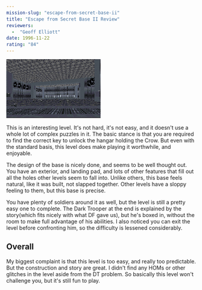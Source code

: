 ```yaml
---
mission-slug: "escape-from-secret-base-ii"
title: "Escape from Secret Base II Review"
reviewers: 
  -  "Geoff Elliott"
date: 1996-11-22
rating: "84"
---
```


![Escape from Secret Base 2 screenshot](./secbase2.png "This hangar is an example of the wide open places the author has managed to create without any HOMing.")

This is an interesting level. It's not hard, it's not easy, and it doesn't use a whole lot of complex puzzles in it. The basic stance is that you are required to find the correct key to unlock the hangar holding the Crow. But even with the standard basis, this level does make playing it worthwhile, and enjoyable.

The design of the base is nicely done, and seems to be well thought out. You have an exterior, and landing pad, and lots of other features that fill out all the holes other levels seem to fall into. Unlike others, this base feels natural, like it was built, not slapped together. Other levels have a sloppy feeling to them, but this base is precise.

You have plenty of soldiers around it as well, but the level is still a pretty easy one to complete. The Dark Trooper at the end is explained by the story(which fits nicely with what DF gave us), but he's boxed in, without the room to make full advantage of his abilities. I also noticed you can exit the level before confronting him, so the difficulty is lessened considerably.

## Overall

My biggest complaint is that this level is too easy, and really too predictable. But the construction and story are great. I didn't find any HOMs or other glitches in the level aside from the DT problem. So basically this level won't challenge you, but it's still fun to play.